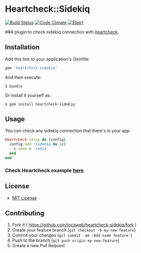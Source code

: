 # Heartcheck::Sidekiq

[![Build Status](https://travis-ci.org/locaweb/heartcheck-sidekiq.svg)](https://travis-ci.org/locaweb/heartcheck-sidekiq)
[![Code Climate](https://codeclimate.com/github/locaweb/heartcheck-sidekiq/badges/gpa.svg)](https://codeclimate.com/github/locaweb/heartcheck-sidekiq)
[![Ebert](https://ebertapp.io/github/locaweb/heartcheck-sidekiq.svg)](https://ebertapp.io/github/locaweb/heartcheck-sidekiq)

##A plugin to check sidekiq connection with [heartcheck](https://github.com/locaweb/heartcheck).

## Installation

Add this line to your application's Gemfile:

```ruby
gem 'heartcheck-sidekiq'
```

And then execute:

    $ bundle

Or install it yourself as:

    $ gem install heartcheck-sidekiq

## Usage

You can check any sidekiq connection that there's in your app.

```ruby
Heartcheck.setup do |config|
  config.add :sidekiq do |c|
    c.name = 'redis'
  end
end
```
### Check Heartcheck example [here](https://github.com/locaweb/heartcheck/blob/master/lib/heartcheck/generators/templates/config.rb)

## License
* [MIT License](https://github.com/locaweb/heartcheck-sidekiq/blob/master/LICENSE.txt)

## Contributing

1. Fork it ( https://github.com/locaweb/heartcheck-sidekiq/fork )
2. Create your feature branch (`git checkout -b my-new-feature`)
3. Commit your changes (`git commit -am 'Add some feature'`)
4. Push to the branch (`git push origin my-new-feature`)
5. Create a new Pull Request
